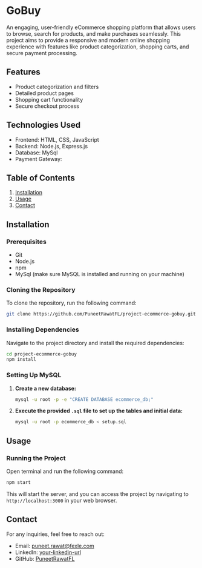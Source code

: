 # GoBuy

An engaging, user-friendly eCommerce shopping platform that allows users to browse, search for products, and make purchases seamlessly. This project aims to provide a responsive and modern online shopping experience with features like product categorization, shopping carts, and secure payment processing.

## Features

-   Product categorization and filters
-   Detailed product pages
-   Shopping cart functionality
-   Secure checkout process

## Technologies Used

-   Frontend: HTML, CSS, JavaScript
-   Backend: Node.js, Express.js
-   Database: MySql
-   Payment Gateway:

## Table of Contents

1. [Installation](#installation)
2. [Usage](#usage)
3. [Contact](#contact)

## Installation

### Prerequisites

-   Git
-   Node.js
-   npm
-   MySql (make sure MySQL is installed and running on your machine)

### Cloning the Repository

To clone the repository, run the following command:

```sh
git clone https://github.com/PuneetRawatFL/project-ecommerce-gobuy.git
```

### Installing Dependencies

Navigate to the project directory and install the required dependencies:

```sh
cd project-ecommerce-gobuy
npm install
```

### Setting Up MySQL

1. **Create a new database:**
    ```sh
    mysql -u root -p -e "CREATE DATABASE ecommerce_db;"
    ```
2. **Execute the provided `.sql` file to set up the tables and initial data:**
    ```sh
    mysql -u root -p ecommerce_db < setup.sql
    ```

## Usage

### Running the Project

Open terminal and run the following command:

```sh
npm start
```

This will start the server, and you can access the project by navigating to `http://localhost:3000` in your web browser.

## Contact

For any inquiries, feel free to reach out:

-   Email: puneet.rawat@fexle.com
-   LinkedIn: [your-linkedin-url](https://www.linkedin.com/in/your-profile)
-   GitHub: [PuneetRawatFL](https://github.com/PuneetRawatFL)
